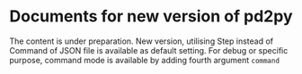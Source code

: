 # Documents for new version of pd2py
The content is under preparation. New version, utilising Step instead of Command of JSON file is available as default setting. For debug or specific purpose, command mode is available by adding fourth argument `command`

